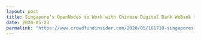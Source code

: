 ```yaml
---
layout: post
title: Singapore’s OpenNodes to Work with Chinese Digital Bank WeBank to Develop Apps on the FISCO BCOS Platform
date: 2020-05-23
permalink: "https://www.crowdfundinsider.com/2020/05/161710-singapores-opennodes-to-work-with-chinese-digital-bank-webank-to-develop-apps-on-the-fisco-bcos-platform/"
---
```

